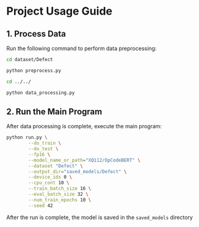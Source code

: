# Project Usage Guide

## 1. Process Data

Run the following command to perform data preprocessing:
```bash
cd dataset/Defect

python preprocess.py

cd ../../

python data_processing.py
```

## 2. Run the Main Program
After data processing is complete, execute the main program:
```bash
python run.py \
        --do_train \
        --do_test \
        --fp16 \
        --model_name_or_path="XQ112/OpCodeBERT" \
        --dataset "Defect" \
        --output_dir="saved_models/Defect" \
        --device_ids 0 \
        --cpu_cont 10 \
        --train_batch_size 16 \
        --eval_batch_size 32 \
        --num_train_epochs 10 \
        --seed 42
```

After the run is complete, the model is saved in the ```saved_models``` directory